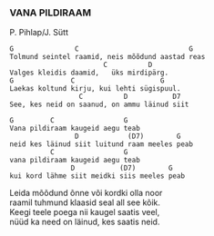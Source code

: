 ### VANA PILDIRAAM
P. Pihlap/J. Sütt

    G               C                           G
    Tolmund seintel raamid, neis mõõdund aastad reas
                           C          D
    Valges kleidis daamid,   üks mirdipärg.
    G              C                     G
    Laekas koltund kirju, kui lehti sügispuul.
                     C          D           D7
    See, kes neid on saanud, on ammu läinud siit

    G         C                 G
    Vana pildiraam kaugeid aegu teab
                    D            (D7)        G
    neid kes läinud siit luitund raam meeles peab
              C                 G
    vana pildiraam kaugeid aegu teab
                   D           (D7)        G
    kui kord lähme siit meidki siis meeles peab

Leida mõõdund õnne või kordki olla noor  
raamil tuhmund klaasid seal all see kõik.  
Keegi teele poega nii kaugel saatis veel,  
nüüd ka need on läinud, kes saatis neid.
